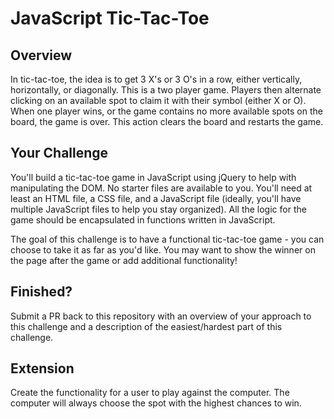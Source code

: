 # JavaScript Tic-Tac-Toe

## Overview

In tic-tac-toe, the idea is to get 3 X's or 3 O's in a row, either vertically, horizontally, or diagonally. This is a two player game. Players then alternate clicking on an available spot to claim it with their symbol (either X or O). When one player wins, or the game contains no more available spots on the board, the game is over. This action clears the board and restarts the game.

## Your Challenge

You'll build a tic-tac-toe game in JavaScript using jQuery to help with manipulating the DOM. No starter files are available to you. You'll need at least an HTML file, a CSS file, and a JavaScript file (ideally, you'll have multiple JavaScript files to help you stay organized). All the logic for the game should be encapsulated in functions written in JavaScript.

The goal of this challenge is to have a functional tic-tac-toe game - you can choose to take it as far as you'd like. You may want to show the winner on the page after the game or add additional functionality! 

## Finished?

Submit a PR back to this repository with an overview of your approach to this challenge and a description of the easiest/hardest part of this challenge.

## Extension

Create the functionality for a user to play against the computer. The computer will always choose the spot with the highest chances to win. 
